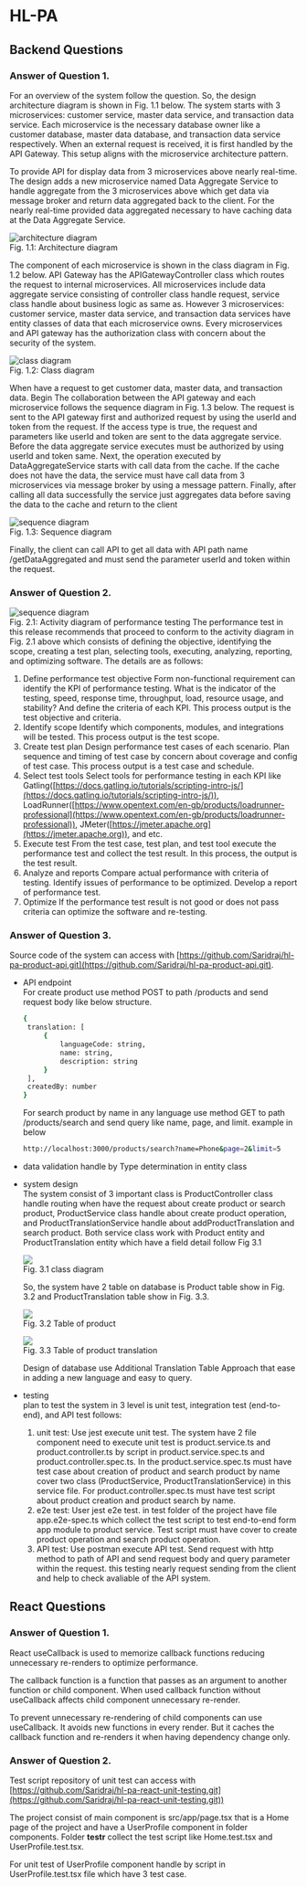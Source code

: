# HL-PA

## Backend Questions

### Answer of Question 1.

For an overview of the system follow the question. So, the design architecture diagram is shown in Fig. 1.1 below. The system starts with 3 microservices: customer service, master data service, and transaction data service. Each microservice is the necessary database owner like a customer database, master data database, and transaction data service respectively. When an external request is received, it is first handled by the API Gateway. This setup aligns with the microservice architecture pattern.

To provide API for display data from 3 microservices above nearly real-time. The design adds a new microservice named Data Aggregate Service to handle aggregate from the 3 microservices above which get data via message broker and return data aggregated back to the client. For the nearly real-time provided data aggregated necessary to have caching data at the Data Aggregate Service.

![architecture diagram](https://res.cloudinary.com/dmdxfjunb/image/upload/v1720244389/HLAB-Architecture_Diagram_oopsbw.jpg) \
Fig. 1.1: Architecture diagram 


The component of each microservice is shown in the class diagram in Fig. 1.2 below. API Gateway has the APIGatewayController class which routes the request to internal microservices. All microservices include data aggregate service consisting of controller class handle request, service class handle about business logic as same as. However 3 microservices: customer service, master data service, and transaction data services have entity classes of data that each microservice owns. Every microservices and API gateway has the authorization class with concern about the security of the system.

![class diagram](https://res.cloudinary.com/dmdxfjunb/image/upload/v1720244482/HLAB-Class_Diagram_nkw46w.jpg) \
Fig. 1.2: Class diagram 


When have a request to get customer data, master data, and transaction data. Begin The collaboration between the API gateway and each microservice follows the sequence diagram in Fig. 1.3 below. The request is sent to the API gateway first and authorized request by using the userId and token from the request. If the access type is true, the request and parameters like userId and token are sent to the data aggregate service. Before the data aggregate service executes must be authorized by using userId and token same. Next, the operation executed by DataAggregateService starts with call data from the cache. If the cache does not have the data, the service must have call data from  3 microservices via message broker by using a message pattern. Finally, after calling all data successfully the service just aggregates data before saving the data to the cache and return to the client

![sequence diagram](https://res.cloudinary.com/dmdxfjunb/image/upload/v1720244488/Untitled_19_sylyvk.png) \
Fig. 1.3: Sequence diagram 

Finally, the client can call API to get all data with API path name /getDataAggregated and must send the parameter userId and token within the request.

### Answer of Question 2.

![sequence diagram](https://res.cloudinary.com/dmdxfjunb/image/upload/v1720285851/HLAB-performance_test_js35gn.jpg) \
Fig. 2.1: Activity diagram of performance testing
The performance test in this release recommends that proceed to conform to the activity diagram in Fig. 2.1 above which consists of defining the objective, identifying the scope, creating a test plan, selecting tools, executing, analyzing, reporting, and optimizing software. The details are as follows:
1. Define performance test objective 
Form non-functional requirement can identify the KPI of performance testing. What is the indicator of the testing, speed, response time, throughput, load, resource usage, and stability? And define the criteria of each KPI. This process output is the test objective and criteria.
2. Identify scope
Identify which components, modules, and integrations will be tested. This process output is the test scope.
3. Create test plan
Design performance test cases of each scenario. Plan sequence and timing of test case by concern about coverage and config of test case. This process output is a test case and schedule.
4. Select test tools
Select tools for performance testing in each KPI like Gatling([https://docs.gatling.io/tutorials/scripting-intro-js/](https://docs.gatling.io/tutorials/scripting-intro-js/)), LoadRunner([https://www.opentext.com/en-gb/products/loadrunner-professional](https://www.opentext.com/en-gb/products/loadrunner-professional)), JMeter([https://jmeter.apache.org](https://jmeter.apache.org)), and etc.
5. Execute test
From the test case, test plan, and test tool execute the performance test and collect the test result. In this process, the output is the test result.
6. Analyze and reports
Compare actual performance with criteria of testing. Identify issues of performance to be optimized. Develop a report of performance test.
7. Optimize 
If the performance test result is not good or does not pass criteria can optimize the software and re-testing.

### Answer of Question 3.
Source code of the system can access with [https://github.com/Saridraj/hl-pa-product-api.git](https://github.com/Saridraj/hl-pa-product-api.git). 
- API endpoint \
  For create product use method POST to path /products and send request body like below structure.

   ```bash
  {
    translation: [
        {
            languageCode: string,
            name: string,
            description: string
        }
    ],
    createdBy: number
  }
  ```

   For search product by name in any language use method GET to path /products/search and send query like name, page, and limit. example in below

   ```bash
   http://localhost:3000/products/search?name=Phone&page=2&limit=5
  ```

- data validation handle by Type determination in entity class

- system design \
  The system consist of 3 important class is ProductController class handle routing when have the request about create product or search product, ProductService class handle about create product operation, and ProductTranslationService handle about addProductTranslation and search product. Both service class work with Product entity and ProductTranslation entity which have a field detail follow Fig 3.1

  ![](https://res.cloudinary.com/dmdxfjunb/image/upload/v1720383229/HLAB-Page-4_vahzgk.jpg) \
  Fig. 3.1 class diagram


  So, the system have 2 table on database is Product table show in Fig. 3.2 and ProductTranslation table show in Fig. 3.3.

    ![](https://res.cloudinary.com/dmdxfjunb/image/upload/v1720383224/Screenshot_2567-07-08_at_03.12.28_riuizl.png) \
   Fig. 3.2 Table of product

    ![](https://res.cloudinary.com/dmdxfjunb/image/upload/v1720383226/Screenshot_2567-07-08_at_03.12.13_iz58yg.png) \
   Fig. 3.3 Table of product translation

  Design of database use Additional Translation Table Approach that ease in adding a new language and easy to query.


- testing \
  plan to test the system in 3 level is unit test, integration test (end-to-end), and API test follows:
    1. unit test: Use jest execute unit test. The system have 2 file component need to execute unit test is product.service.ts and product.controller.ts by script in product.service.spec.ts and product.controller.spec.ts. In the product.service.spec.ts must have test case about creation of product and search product by name cover two class (ProductService, ProductTranslationService) in this service file. For product.controller.spec.ts must have test script about product creation and product search by name.
    2. e2e test: User jest e2e test. in test folder of the project have file app.e2e-spec.ts which collect the test script to test end-to-end form app module to product service. Test script must have cover to create product operation and search product operation.
    3. API test: Use postman execute API test. Send request with http method to path of API and send request body and query parameter within the request. this testing nearly request sending from the client and help to check avaliable of the API system.


## React Questions
### Answer of Question 1.
React useCallback is used to memorize callback functions reducing unnecessary re-renders to optimize performance.

The callback function is a function that passes as an argument to another function or child component. When used callback function without useCallback affects child component unnecessary re-render.

To prevent unnecessary re-rendering of child components can use useCallback. It avoids new functions in every render. But it caches the callback function and re-renders it when having dependency change only.

### Answer of Question 2.
Test script repository of unit test can access with 
[https://github.com/Saridraj/hl-pa-react-unit-testing.git](https://github.com/Saridraj/hl-pa-react-unit-testing.git)) 

The project consist of main component is src/app/page.tsx that is a Home page of the project and have a UserProfile component in folder components. Folder __testr__ collect the test script like Home.test.tsx and UserProfile.test.tsx.

For unit test of UserProfile component handle by script in UserProfile.test.tsx file which have 3 test case.



